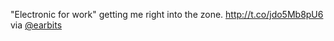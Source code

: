 "Electronic for work" getting me right into the zone. <a href="http://t.co/jdo5Mb8pU6">http://t.co/jdo5Mb8pU6</a> via <a href="http://twitter.com/earbits">@earbits</a>
